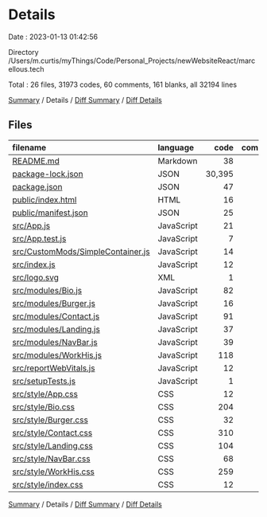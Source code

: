 # Details

Date : 2023-01-13 01:42:56

Directory /Users/m.curtis/myThings/Code/Personal_Projects/newWebsiteReact/marcellous.tech

Total : 26 files,  31973 codes, 60 comments, 161 blanks, all 32194 lines

[Summary](results.md) / Details / [Diff Summary](diff.md) / [Diff Details](diff-details.md)

## Files
| filename | language | code | comment | blank | total |
| :--- | :--- | ---: | ---: | ---: | ---: |
| [README.md](/README.md) | Markdown | 38 | 0 | 33 | 71 |
| [package-lock.json](/package-lock.json) | JSON | 30,395 | 0 | 1 | 30,396 |
| [package.json](/package.json) | JSON | 47 | 0 | 1 | 48 |
| [public/index.html](/public/index.html) | HTML | 16 | 0 | 7 | 23 |
| [public/manifest.json](/public/manifest.json) | JSON | 25 | 0 | 1 | 26 |
| [src/App.js](/src/App.js) | JavaScript | 21 | 0 | 3 | 24 |
| [src/App.test.js](/src/App.test.js) | JavaScript | 7 | 0 | 2 | 9 |
| [src/CustomMods/SimpleContainer.js](/src/CustomMods/SimpleContainer.js) | JavaScript | 14 | 0 | 2 | 16 |
| [src/index.js](/src/index.js) | JavaScript | 12 | 3 | 3 | 18 |
| [src/logo.svg](/src/logo.svg) | XML | 1 | 0 | 0 | 1 |
| [src/modules/Bio.js](/src/modules/Bio.js) | JavaScript | 82 | 0 | 10 | 92 |
| [src/modules/Burger.js](/src/modules/Burger.js) | JavaScript | 16 | 0 | 4 | 20 |
| [src/modules/Contact.js](/src/modules/Contact.js) | JavaScript | 91 | 2 | 10 | 103 |
| [src/modules/Landing.js](/src/modules/Landing.js) | JavaScript | 37 | 0 | 6 | 43 |
| [src/modules/NavBar.js](/src/modules/NavBar.js) | JavaScript | 39 | 0 | 6 | 45 |
| [src/modules/WorkHis.js](/src/modules/WorkHis.js) | JavaScript | 118 | 3 | 7 | 128 |
| [src/reportWebVitals.js](/src/reportWebVitals.js) | JavaScript | 12 | 0 | 2 | 14 |
| [src/setupTests.js](/src/setupTests.js) | JavaScript | 1 | 4 | 1 | 6 |
| [src/style/App.css](/src/style/App.css) | CSS | 12 | 2 | 1 | 15 |
| [src/style/Bio.css](/src/style/Bio.css) | CSS | 204 | 9 | 15 | 228 |
| [src/style/Burger.css](/src/style/Burger.css) | CSS | 32 | 2 | 1 | 35 |
| [src/style/Contact.css](/src/style/Contact.css) | CSS | 310 | 13 | 18 | 341 |
| [src/style/Landing.css](/src/style/Landing.css) | CSS | 104 | 3 | 6 | 113 |
| [src/style/NavBar.css](/src/style/NavBar.css) | CSS | 68 | 3 | 4 | 75 |
| [src/style/WorkHis.css](/src/style/WorkHis.css) | CSS | 259 | 16 | 15 | 290 |
| [src/style/index.css](/src/style/index.css) | CSS | 12 | 0 | 2 | 14 |

[Summary](results.md) / Details / [Diff Summary](diff.md) / [Diff Details](diff-details.md)